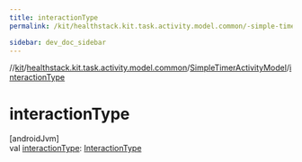 ```yaml
---
title: interactionType
permalink: /kit/healthstack.kit.task.activity.model.common/-simple-timer-activity-model/interaction-type.html

sidebar: dev_doc_sidebar
---
```

//[kit](../../../kit.html)/[healthstack.kit.task.activity.model.common](../index.html)/[SimpleTimerActivityModel](index.html)/[interactionType](interaction-type.html)



# interactionType



[androidJvm]\
val [interactionType](interaction-type.html): [InteractionType](../../healthstack.kit.ui.util/-interaction-type/index.html)




